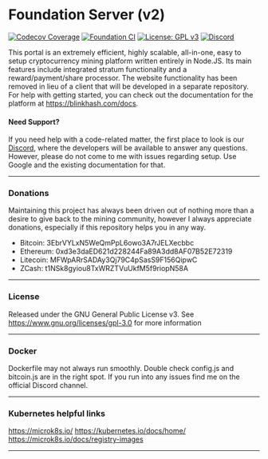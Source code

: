 # Foundation Server (v2)

[![Codecov Coverage](https://img.shields.io/codecov/c/github/blinkhash/foundation-v2-bitcoin.svg?style=flat-square)](https://codecov.io/gh/blinkhash/foundation-v2-bitcoin/)
[![Foundation CI](https://github.com/blinkhash/foundation-v2-bitcoin/actions/workflows/build.yml/badge.svg?branch=master)](https://github.com/blinkhash/foundation-v2-bitcoin/actions/workflows/build.yml)
[![License: GPL v3](https://img.shields.io/badge/License-GPLv3-blue.svg)](https://www.gnu.org/licenses/gpl-3.0)
[![Discord](https://img.shields.io/discord/738590795384356904)](https://discord.gg/rNjez6VgNF)

This portal is an extremely efficient, highly scalable, all-in-one, easy to setup cryptocurrency mining platform written entirely in Node.JS. Its main features include integrated stratum functionality and a reward/payment/share processor. The website functionality has been removed in lieu of a client that will be developed in a separate repository. For help with getting started, you can check out the documentation for the platform at https://blinkhash.com/docs.

#### Need Support?

If you need help with a code-related matter, the first place to look is our [Discord](https://discord.gg/rNjez6VgNF), where the developers will be available to answer any questions. However, please do not come to me with issues regarding setup. Use Google and the existing documentation for that.

---

### Donations

Maintaining this project has always been driven out of nothing more than a desire to give back to the mining community, however I always appreciate donations, especially if this repository helps you in any way.

- Bitcoin: 3EbrVYLxN5WeQmPpL6owo3A7rJELXecbbc
- Ethereum: 0xd3e3daED621d228244Fa89A3dd8AF07B52E72319
- Litecoin: MFWpARrSADAy3Qj79C4pSasS9F156QipwC
- ZCash: t1NSk8gyiou8TxWRZTVuUkfM5f9riopN58A

---

### License

Released under the GNU General Public License v3. See https://www.gnu.org/licenses/gpl-3.0 for more information

---

### Docker

Dockerfile may not always run smoothly. Double check config.js and bitcoin.js are in the right spot. If you run into any issues find me on the official Discord channel.

---


### Kubernetes helpful links

https://microk8s.io/
https://kubernetes.io/docs/home/
https://microk8s.io/docs/registry-images

---
